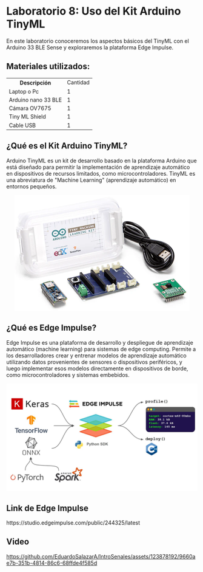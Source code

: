 <h1>Laboratorio 8: Uso del Kit Arduino TinyML</h1>

<p>En este laboratorio conoceremos los aspectos básicos del TinyML con el Arduino 33 BLE Sense y exploraremos la plataforma Edge Impulse.</p>

<h2>Materiales utilizados:</h2>
<table>
  <tr>
    <th>Descripción</th>
    <td>Cantidad</td> </tr>
    <tr><td>Laptop o Pc</td>
    <td>1</td></tr>
    <tr><td>Arduino nano 33 BLE</td>
    <td>1</td></tr>
    <tr><td>Cámara OV7675</td>
    <td>1</td></tr>
    <tr><td>Tiny ML Shield</td>
    <td>1</td></tr>
    <tr><td>Cable USB</td>
    <td>1</td></tr>
<table>

<h2>¿Qué es el Kit Arduino TinyML?</h2>
<p>Arduino TinyML es un kit de desarrollo basado en la plataforma Arduino que está diseñado para permitir la implementación de aprendizaje automático en dispositivos de recursos limitados, como microcontroladores. TinyML es una abreviatura de "Machine Learning" (aprendizaje automático) en entornos pequeños.</p>

<p align="center"><img src="../Imagenes/arduino_tinyml_kit.png">

<h2>¿Qué es Edge Impulse?</h2>
<p>Edge Impulse es una plataforma de desarrollo y despliegue de aprendizaje automático (machine learning) para sistemas de edge computing. Permite a los desarrolladores crear y entrenar modelos de aprendizaje automático utilizando datos provenientes de sensores o dispositivos periféricos, y luego implementar esos modelos directamente en dispositivos de borde, como microcontroladores y sistemas embebidos.</p>
  
<p align="center"><img src="../Imagenes/edge_impulse.jpg">

<h2>Link de Edge Impulse</h2>
https://studio.edgeimpulse.com/public/244325/latest

<h2>Video</h2>

https://github.com/EduardoSalazarA/IntroSenales/assets/123878192/9660ae7b-351b-4814-86c6-68ffde4f585d


